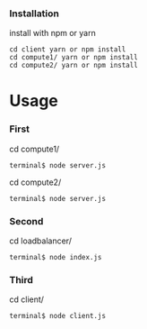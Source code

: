 ### Installation

install with npm or yarn
```
cd client yarn or npm install
cd compute1/ yarn or npm install
cd compute2/ yarn or npm install
```

# Usage

### First
cd compute1/
```
terminal$ node server.js
```

cd compute2/
```
terminal$ node server.js
```

### Second
cd loadbalancer/
```
terminal$ node index.js
```

### Third
cd client/
```
terminal$ node client.js
```
